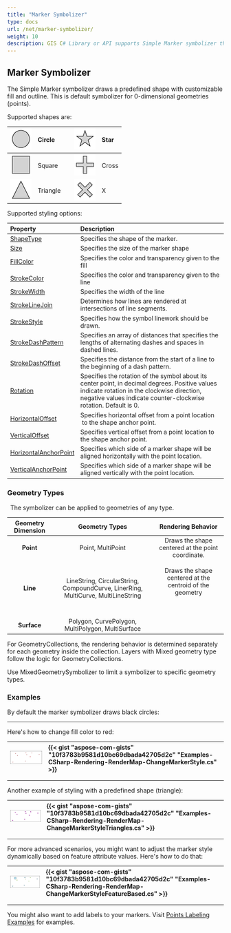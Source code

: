 ```yaml
---
title: "Marker Symbolizer"
type: docs
url: /net/marker-symbolizer/
weight: 10
description: GIS C# Library or API supports Simple Marker symbolizer that draws a predefined shape with customizable fill and outline on geometries of any type like Point, Line, Surface.
---
```


## **Marker Symbolizer**
The Simple Marker symbolizer draws a predefined shape with customizable fill and outline. This is default symbolizer for 0-dimensional geometries (points). 

Supported shapes are:

|![todo:image_alt_text](marker-symbolizer_1.png)|Circle| |![todo:image_alt_text](marker-symbolizer_2.png)|Star|
| :- | :- | :- | :- | :- |
|![todo:image_alt_text](marker-symbolizer_3.png)|Square| |![todo:image_alt_text](marker-symbolizer_4.png)|Cross|
|![todo:image_alt_text](marker-symbolizer_5.png)|Triangle| |![todo:image_alt_text](marker-symbolizer_6.png)|X|


Supported styling options:

|**Property**|**Description**|
| :- | :- |
|[ShapeType](https://apireference.aspose.com/gis/net/aspose.gis.rendering.symbolizers/simplemarker/properties/shapetype)|Specifies the shape of the marker.|
|[Size](https://apireference.aspose.com/gis/net/aspose.gis.rendering.symbolizers/simplemarker/properties/size)|Specifies the size of the marker shape|
|[FillColor](https://apireference.aspose.com/gis/net/aspose.gis.rendering.symbolizers/simplemarker/properties/fillcolor)|Specifies the color and transparency given to the fill|
|[StrokeColor](https://apireference.aspose.com/gis/net/aspose.gis.rendering.symbolizers/simplemarker/properties/strokecolor)|Specifies the color and transparency given to the line|
|[StrokeWidth](https://apireference.aspose.com/gis/net/aspose.gis.rendering.symbolizers/simplemarker/properties/strokewidth)|Specifies the width of the line|
|[StrokeLineJoin](https://apireference.aspose.com/gis/net/aspose.gis.rendering.symbolizers/simplemarker/properties/strokelinejoin)|Determines how lines are rendered at intersections of line segments.|
|[StrokeStyle](https://apireference.aspose.com/gis/net/aspose.gis.rendering.symbolizers/simplemarker/properties/strokestyle)|Specifies how the symbol linework should be drawn.|
|[StrokeDashPattern](https://apireference.aspose.com/gis/net/aspose.gis.rendering.symbolizers/simplemarker/properties/strokedashpattern)|Specifies an array of distances that specifies the lengths of alternating dashes and spaces in dashed lines.|
|[StrokeDashOffset](https://apireference.aspose.com/gis/net/aspose.gis.rendering.symbolizers/simplemarker/properties/strokedashoffset)|Specifies the distance from the start of a line to the beginning of a dash pattern.|
|[Rotation](https://apireference.aspose.com/gis/net/aspose.gis.rendering.symbolizers/simplemarker/properties/rotation)|Specifies the rotation of the symbol about its center point, in decimal degrees. Positive values indicate rotation in the clockwise direction, negative values indicate counter-clockwise rotation. Default is 0.|
|[HorizontalOffset](https://apireference.aspose.com/gis/net/aspose.gis.rendering.symbolizers/simplemarker/properties/horizontaloffset)|Specifies horizontal offset from a point location  to the shape anchor point.|
|[VerticalOffset](https://apireference.aspose.com/gis/net/aspose.gis.rendering.symbolizers/simplemarker/properties/verticaloffset)|Specifies vertical offset from a point location to the shape anchor point.|
|[HorizontalAnchorPoint](https://apireference.aspose.com/gis/net/aspose.gis.rendering.symbolizers/simplemarker/properties/horizontalanchorpoint)|Specifies which side of a marker shape will be aligned horizontally with the point location.|
|[VerticalAnchorPoint](https://apireference.aspose.com/gis/net/aspose.gis.rendering.symbolizers/simplemarker/properties/verticalanchorpoint)|Specifies which side of a marker shape will be aligned vertically with the point location.|
### **Geometry Types**
` `The symbolizer can be applied to geometries of any type.

|**Geometry Dimension**|**Geometry Types**|**Rendering Behavior**|
| :-: | :-: | :-: |
|**Point**|Point, MultiPoint|Draws the shape centered at the point coordinate.|
|**Line**|LineString, CircularString, CompoundCurve, LinerRing, MultiCurve, MultiLineString|<p>Draws the shape centered at the centroid of the geometry</p><p> </p>|
|**Surface**|Polygon, CurvePolygon, MultiPolygon, MultiSurface||


For GeometryCollections, the rendering behavior is determined separately for each geometry inside the collection. Layers with Mixed geometry type follow the logic for GeometryCollections.

Use MixedGeometrySymbolizer to limit a symbolizer to specific geometry types.

### **Examples**
By default the marker symbolizer draws black circles:



-----
Here's how to change fill color to red:



|![todo:image_alt_text](marker-symbolizer_7.png)|{{< gist "aspose-com-gists" "10f3783b9581d10bc69dbada42705d2c" "Examples-CSharp-Rendering-RenderMap-ChangeMarkerStyle.cs" >}}|
| :- | :- |


-----


Another example of styling with a predefined shape (triangle):



|![todo:image_alt_text](marker-symbolizer_8.png)|{{< gist "aspose-com-gists" "10f3783b9581d10bc69dbada42705d2c" "Examples-CSharp-Rendering-RenderMap-ChangeMarkerStyleTriangles.cs" >}}|
| :- | :- |


-----
For more advanced scenarios, you might want to adjust the marker style dynamically based on feature attribute values. Here's how to do that:



|![todo:image_alt_text](marker-symbolizer_9.png)|{{< gist "aspose-com-gists" "10f3783b9581d10bc69dbada42705d2c" "Examples-CSharp-Rendering-RenderMap-ChangeMarkerStyleFeatureBased.cs" >}}|
| :- | :- |


-----
You might also want to add labels to your markers. Visit [Points Labeling Examples](/gis/net/simple-labeling/#simplelabeling-pointslabelingexamples) for examples.


